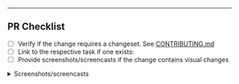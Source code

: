 




---

<!-- Everything below this line will be removed from the commit message when the PR is merged -->

## PR Checklist

-   [ ] Verify if the change requires a changeset. See [CONTRIBUTING.md](CONTRIBUTING.md)
-   [ ] Link to the respective task if one exists: <!-- For instance, COM-123 -->
-   [ ] Provide screenshots/screencasts if the change contains visual changes

<details>
    <summary>Screenshots/screencasts</summary>
    <!-- Insert screenshots/screencasts here -->
</details>

